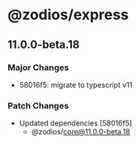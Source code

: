 # @zodios/express

## 11.0.0-beta.18

### Major Changes

- 58016f5: migrate to typescript v11

### Patch Changes

- Updated dependencies [58016f5]
  - @zodios/core@11.0.0-beta.18
